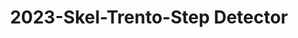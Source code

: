 ---
schema: default
title: 2023-Skel-Trento-Step Detector
organization: Unitn  # Copyright Holders in the config file
notes: Android API that counts (incrementally) the number of steps since the devices
  booted. The step detector sensor collects an event each time a step is taken by
  the user. The value reported by the sensor is always one, the fractional part being
  always zero, and the event timestamp is the time when the user’s foot hit the ground.
resources:
- name: codebook
      # URL must link to the corresponding codebook
  url: >-
    https://datascientiafoundation.github.io/LivePeople-Documentation/codebooks/2023_SKEL_Trento_stepdetector.html
  format: html
license: >-
  ./../../resources/2023LivePeopleLicense.html
dataset_name: Stepdetector
location: Trento (IT)
latitude_map: 46.04
longitude_map: 11.07
start_date: 2023-05-12 02:15:00
end_date: 2023-06-12 02:15:00
dataset_type: Sensors
sensor_type: Motion
size: 9.07 MB
dataset_format: parquet
other_format: csv
number_participants: 53
language: Not Applicable
collection_name: SKEL
project_url: <a href="https://ds.datascientia.eu/community/public/projects/">Datascientia
  community project</a>
5_stars: 3  # Fixed value
publication_date: 2024-11-16 14:15:08  # Current timestamp
identifier: 008.AAAQ.AAA.BI  # Generated based on the defined rules
request_contact: datadistribution.knowdive@unitn.it
maintainer: Andrea Bontempelli  # Maintainer based on authors
maintainer_email: datadistribution.knowdive@unitn.it
category:
- Dataset
domain: Digital University
---